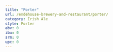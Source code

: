 ```yaml
---
title: "Porter"
url: /endehouse-brewery-and-restaurant/porter/
category: Irish Ale
style: Porter
abv: 0
ibu: 0
srm: 0
upc: 0
---
```


